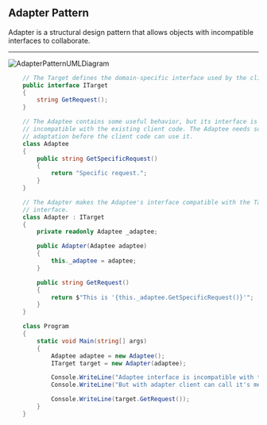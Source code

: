 ## Adapter Pattern

Adapter is a structural design pattern that allows objects with incompatible interfaces to collaborate.

---
![AdapterPatternUMLDiagram](https://github.com/Harvi1989/DesignPatternOverview.github.io/assets/78693440/5ce32b13-ec56-4715-93c4-d5869cd32338)

```.cs
    // The Target defines the domain-specific interface used by the client code.
    public interface ITarget
    {
        string GetRequest();
    }

    // The Adaptee contains some useful behavior, but its interface is
    // incompatible with the existing client code. The Adaptee needs some
    // adaptation before the client code can use it.
    class Adaptee
    {
        public string GetSpecificRequest()
        {
            return "Specific request.";
        }
    }

    // The Adapter makes the Adaptee's interface compatible with the Target's
    // interface.
    class Adapter : ITarget
    {
        private readonly Adaptee _adaptee;

        public Adapter(Adaptee adaptee)
        {
            this._adaptee = adaptee;
        }

        public string GetRequest()
        {
            return $"This is '{this._adaptee.GetSpecificRequest()}'";
        }
    }

    class Program
    {
        static void Main(string[] args)
        {
            Adaptee adaptee = new Adaptee();
            ITarget target = new Adapter(adaptee);

            Console.WriteLine("Adaptee interface is incompatible with the client.");
            Console.WriteLine("But with adapter client can call it's method.");

            Console.WriteLine(target.GetRequest());
        }
    }
```
